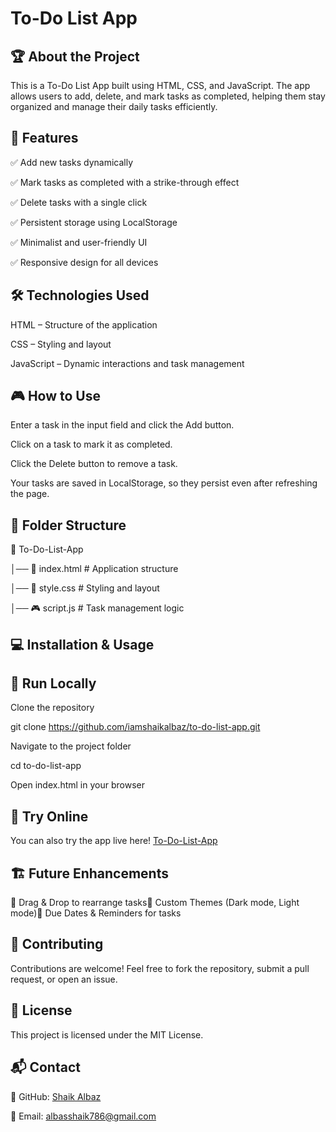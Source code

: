 # To-Do List App

## 🏆 About the Project

This is a To-Do List App built using HTML, CSS, and JavaScript. The app allows users to add, delete, and mark tasks as completed, helping them stay organized and manage their daily tasks efficiently.

## 🚀 Features

✅ Add new tasks dynamically

✅ Mark tasks as completed with a strike-through effect

✅ Delete tasks with a single click

✅ Persistent storage using LocalStorage

✅ Minimalist and user-friendly UI

✅ Responsive design for all devices

## 🛠️ Technologies Used

HTML – Structure of the application

CSS – Styling and layout

JavaScript – Dynamic interactions and task management

## 🎮 How to Use

Enter a task in the input field and click the Add button.

Click on a task to mark it as completed.

Click the Delete button to remove a task.

Your tasks are saved in LocalStorage, so they persist even after refreshing the page.


## 📂 Folder Structure

📁 To-Do-List-App

│── 📄 index.html          # Application structure

│── 🎨 style.css           # Styling and layout

│── 🎮 script.js           # Task management logic

## 💻 Installation & Usage

## 🔹 Run Locally

Clone the repository

git clone https://github.com/iamshaikalbaz/to-do-list-app.git

Navigate to the project folder

cd to-do-list-app

Open index.html in your browser

## 🔹 Try Online

You can also try the app live here! [To-Do-List-App](https://iamshaikalbaz.github.io/To-Do-List-App/)

## 🏗️ Future Enhancements

🚀 Drag & Drop to rearrange tasks🎨 Custom Themes (Dark mode, Light mode)📅 Due Dates & Reminders for tasks

## 🤝 Contributing

Contributions are welcome! Feel free to fork the repository, submit a pull request, or open an issue.

## 📝 License

This project is licensed under the MIT License.

## 📬 Contact

🔗 GitHub: [Shaik Albaz](https://github.com/iamshaikalbaz)

📧 Email: albasshaik786@gmail.com
